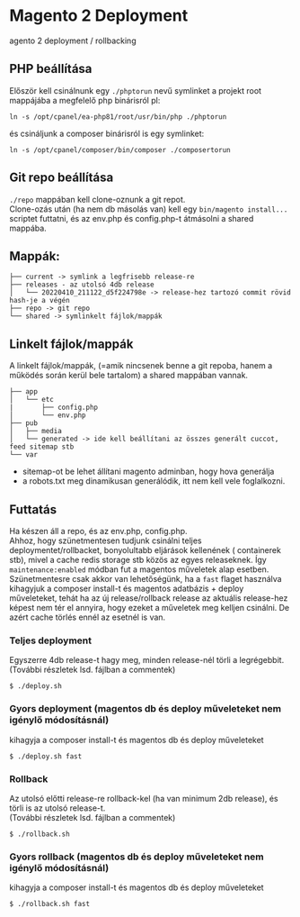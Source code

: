 # Magento 2 Deployment

agento 2 deployment / rollbacking

## PHP beállítása

Először kell csinálnunk egy `./phptorun` nevű symlinket a projekt root mappájába a megfelelő php binárisról pl:

```
ln -s /opt/cpanel/ea-php81/root/usr/bin/php ./phptorun
```

és csináljunk a composer binárisról is egy symlinket:

```
ln -s /opt/cpanel/composer/bin/composer ./composertorun
```

## Git repo beállítása

`./repo` mappában kell clone-oznunk a git repot.  
Clone-ozás után (ha nem db másolás van) kell egy `bin/magento install...` scriptet futtatni, és az env.php és
config.php-t átmásolni a shared mappába.

## Mappák:

```
├── current -> symlink a legfrisebb release-re
├── releases - az utolsó 4db release
│   └── 20220410_211122_d5f224798e -> release-hez tartozó commit rövid hash-je a végén
├── repo -> git repo
└── shared -> symlinkelt fájlok/mappák 
```

## Linkelt fájlok/mappák

A linkelt fájlok/mappák, (=amik nincsenek benne a git repoba, hanem a működés során kerül bele tartalom) a shared
mappában vannak.

```
├── app
│   └── etc
|       ├── config.php
│       └── env.php
├── pub
│   ├── media
│   └── generated -> ide kell beállítani az összes generált cuccot, feed sitemap stb
└── var
```

- sitemap-ot be lehet állítani magento adminban, hogy hova generálja
- a robots.txt meg dinamikusan generálódik, itt nem kell vele foglalkozni.

## Futtatás

Ha készen áll a repo, és az env.php, config.php.  
Ahhoz, hogy szünetmentesen tudjunk csinálni teljes deploymentet/rollbacket, bonyolultabb eljárások kellenének (
containerek stb), mivel a cache redis storage stb közös az egyes releaseknek. Így `maintenance:enabled` módban fut a
magentos műveletek alap esetben.  
Szünetmentesre csak akkor van lehetőségünk, ha a  `fast` flaget használva kihagyjuk a composer install-t és magentos
adatbázis + deploy műveleteket, tehát ha az új release/rollback release az aktuális release-hez képest nem tér el
annyira, hogy ezeket a műveletek meg kelljen csinálni. De azért cache törlés ennél az esetnél is van.

### Teljes deployment

Egyszerre 4db release-t hagy meg, minden release-nél törli a legrégebbit.  
(További részletek lsd. fájlban a commentek)

```
$ ./deploy.sh 
```

### Gyors deployment (magentos db és deploy műveleteket nem igénylő módosításnál)

kihagyja a composer install-t és magentos db és deploy műveleteket

```
$ ./deploy.sh fast
```

### Rollback

Az utolsó előtti release-re rollback-kel (ha van minimum 2db release), és törli is az utolsó release-t.  
(További részletek lsd. fájlban a commentek)

```
$ ./rollback.sh 
```

### Gyors rollback (magentos db és deploy műveleteket nem igénylő módosításnál)

kihagyja a composer install-t és magentos db és deploy műveleteket

```
$ ./rollback.sh fast
```

